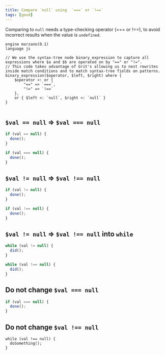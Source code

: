 ```yaml
---
title: Compare `null` using  `===` or `!==`
tags: [good]
---
```


Comparing to `null` needs a type-checking operator (=== or !==), to avoid incorrect results when the value is `undefined`.


```grit
engine marzano(0.1)
language js

// We use the syntax-tree node binary_expression to capture all expressions where $a and $b are operated on by "==" or "!=".
// This code takes advantage of Grit's allowing us to nest rewrites inside match conditions and to match syntax-tree fields on patterns.
binary_expression($operator, $left, $right) where {
	$operator <: or {
		"==" => `===`,
		"!=" => `!==`
	},
	or { $left <: `null`, $right <: `null` }
}
```

```

```

## `$val == null` => `$val === null`

```javascript
if (val == null) {
  done();
}
```

```typescript
if (val === null) {
  done();
}
```

## `$val != null` => `$val !== null`

```javascript
if (val != null) {
  done();
}
```

```typescript
if (val !== null) {
  done();
}
```

## `$val != null` => `$val !== null` into `while`

```javascript
while (val != null) {
  did();
}
```

```typescript
while (val !== null) {
  did();
}
```

## Do not change `$val === null`

```javascript
if (val === null) {
  done();
}
```

## Do not change `$val !== null`

```
while (val !== null) {
  doSomething();
}
```
